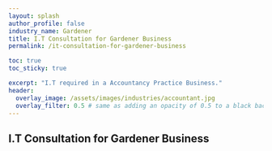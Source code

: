 ```yaml
---
layout: splash 
author_profile: false 
industry_name: Gardener
title: I.T Consultation for Gardener Business
permalink: /it-consultation-for-gardener-business

toc: true
toc_sticky: true

excerpt: "I.T required in a Accountancy Practice Business."
header:
  overlay_image: /assets/images/industries/accountant.jpg
  overlay_filter: 0.5 # same as adding an opacity of 0.5 to a black background
---
```


## I.T Consultation for Gardener Business